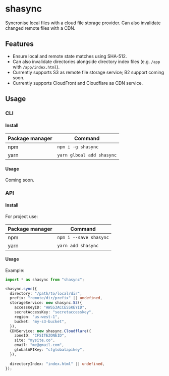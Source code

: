 # shasync

Syncronise local files with a cloud file storage provider. Can also invalidate changed remote files with a CDN.

## Features

- Ensure local and remote state matches using SHA-512.
- Can also invalidate directories alongside directory index files (e.g. `/app` with `/app/index.html`).
- Currently supports S3 as remote file storage service; B2 support coming soon.
- Currently supports CloudFront and Cloudflare as CDN service.

## Usage

### CLI

#### Install

|Package manager|Command|
|---|---|
|npm|`npm i -g shasync`|
|yarn|`yarn glboal add shasync`|

#### Usage

Coming soon.

### API

#### Install

For project use:

|Package manager|Command|
|---|---|
|npm|`npm i --save shasync`|
|yarn|`yarn add shasync`|

#### Usage

Example:

```typescript
import * as shasync from "shasync";

shasync.sync({
  directory: "/path/to/local/dir",
  prefix: "remote/dir/prefix" || undefined,
  storageService: new shasync.S3({
    accessKeyID: "AWSS3ACCESSKEYID",
    secretAccessKey: "secretaccesskey",
    region: "us-west-1",
    bucket: "my-s3-bucket",
  }),
  CDNService: new shasync.Cloudflare({
    zoneID: "CFSITEZONEID",
    site: "mysite.co",
    email: "me@gmail.com",
    globalAPIKey: "cfglobalapikey",
  }),
  
  directoryIndex: "index.html" || undefined,
});
```
